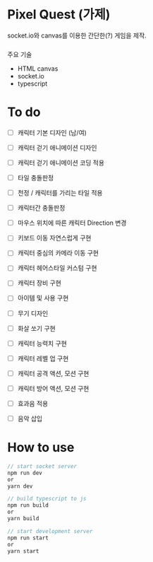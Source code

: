 # Pixel Quest (가제)

socket.io와 canvas를 이용한 간단한(?) 게임을 제작.

###

주요 기술

- HTML canvas
- socket.io
- typescript


# To do

- [ ] 캐릭터 기본 디자인 (남/여)
- [ ] 캐릭터 걷기 애니메이션 디자인
- [ ] 캐릭터 걷기 애니메이션 코딩 적용
- [ ] 타일 충돌판정
- [ ] 천정 / 캐릭터를 가리는 타일 적용
- [ ] 캐릭터간 충돌판정
- [ ] 마우스 위치에 따른 캐릭터 Direction 변경
- [ ] 키보드 이동 자연스럽게 구현
- [ ] 캐릭터 중심의 카메라 이동 구현
- [ ] 캐릭터 헤어스타일 커스텀 구현
- [ ] 캐릭터 장비 구현
- [ ] 아이템 및 사용 구현
- [ ] 무기 디자인
- [ ] 화살 쏘기 구현
- [ ] 캐릭터 능력치 구현
- [ ] 캐릭터 레벨 업 구현
- [ ] 캐릭터 공격 액션, 모션 구현
- [ ] 캐릭터 방어 액션, 모션 구현
- [ ] 효과음 적용
- [ ] 음악 삽입


# How to use

```jsx
// start socket server
npm run dev
or 
yarn dev
```

```jsx
// build typescript to js
npm run build
or 
yarn build
```

```jsx
// start development server
npm run start
or 
yarn start
```
